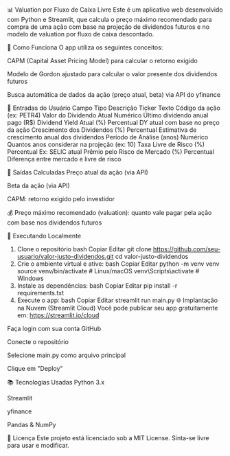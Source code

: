 📊 Valuation por Fluxo de Caixa Livre
Este é um aplicativo web desenvolvido com Python e Streamlit, que calcula o preço máximo recomendado para compra de uma ação com base na projeção de dividendos futuros e no modelo de valuation por fluxo de caixa descontado.

🧮 Como Funciona
O app utiliza os seguintes conceitos:

CAPM (Capital Asset Pricing Model) para calcular o retorno exigido

Modelo de Gordon ajustado para calcular o valor presente dos dividendos futuros

Busca automática de dados da ação (preço atual, beta) via API do yfinance

📝 Entradas do Usuário
Campo	Tipo	Descrição
Ticker	Texto	Código da ação (ex: PETR4)
Valor do Dividendo Atual	Numérico	Último dividendo anual pago (R$)
Dividend Yield Atual (%)	Percentual	DY atual com base no preço da ação
Crescimento dos Dividendos (%)	Percentual	Estimativa de crescimento anual dos dividendos
Período de Análise (anos)	Numérico	Quantos anos considerar na projeção (ex: 10)
Taxa Livre de Risco (%)	Percentual	Ex: SELIC atual
Prêmio pelo Risco de Mercado (%)	Percentual	Diferença entre mercado e livre de risco

🔁 Saídas Calculadas
Preço atual da ação (via API)

Beta da ação (via API)

CAPM: retorno exigido pelo investidor

💰 Preço máximo recomendado (valuation): quanto vale pagar pela ação com base nos dividendos futuros

🚀 Executando Localmente
1. Clone o repositório
bash
Copiar
Editar
git clone https://github.com/seu-usuario/valor-justo-dividendos.git
cd valor-justo-dividendos
2. Crie o ambiente virtual e ative:
bash
Copiar
Editar
python -m venv venv
source venv/bin/activate  # Linux/macOS
venv\\Scripts\\activate   # Windows
3. Instale as dependências:
bash
Copiar
Editar
pip install -r requirements.txt
4. Execute o app:
bash
Copiar
Editar
streamlit run main.py
🌐 Implantação na Nuvem (Streamlit Cloud)
Você pode publicar seu app gratuitamente em: https://streamlit.io/cloud

Faça login com sua conta GitHub

Conecte o repositório

Selecione main.py como arquivo principal

Clique em "Deploy"

📚 Tecnologias Usadas
Python 3.x

Streamlit

yfinance

Pandas & NumPy

📩 Licença
Este projeto está licenciado sob a MIT License. Sinta-se livre para usar e modificar.


